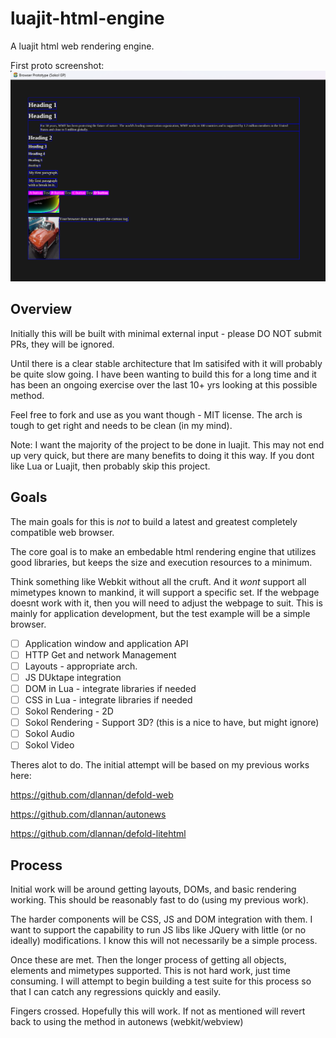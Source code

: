 # luajit-html-engine
A luajit html web rendering engine.

First proto screenshot:
![alt text](/media/screenshot-2024-12-30_11-50.png)

## Overview 
Initially this will be built with minimal external input - please DO NOT submit PRs, they will be ignored. 

Until there is a clear stable architecture that Im satisifed with it will probably be quite slow going. I have been wanting to build this for a long time and it has been an ongoing exercise over the last 10+ yrs looking at this possible method.

Feel free to fork and use as you want though - MIT license.
The arch is tough to get right and needs to be clean (in my mind).

Note: 
I want the majority of the project to be done in luajit. This may not end up very quick, but there are many benefits to doing it this way. If you dont like Lua or Luajit, then probably skip this project.

## Goals

The main goals for this is _not_ to build a latest and greatest completely compatible web browser.

The core goal is to make an embedable html rendering engine that utilizes good libraries, but keeps the size and execution resources to a minimum. 

Think something like Webkit without all the  cruft. And it _wont_ support all mimetypes known to mankind, it will support a specific set. If the webpage doesnt work with it, then you will need to adjust the webpage to suit. This is mainly for application development, but the test example will be a simple browser.

- [ ]  Application window and application API
- [ ]  HTTP Get and network Management
- [ ]  Layouts - appropriate arch.
- [ ]  JS DUktape integration
- [ ]  DOM in Lua - integrate libraries if needed
- [ ]  CSS in Lua - integrate libraries if needed
- [ ]  Sokol Rendering - 2D
- [ ]  Sokol Rendering - Support 3D? (this is a nice to have, but might ignore)
- [ ]  Sokol Audio
- [ ]  Sokol Video

Theres alot to do. The initial attempt will be based on my previous works here:

https://github.com/dlannan/defold-web

https://github.com/dlannan/autonews

https://github.com/dlannan/defold-litehtml

## Process

Initial work will be around getting layouts, DOMs, and basic rendering working. This should be reasonably fast to do (using my previous work). 

The harder components will be CSS, JS and DOM integration with them. I want to support the capability to run JS libs like JQuery with little (or no ideally) modifications. I know this will not necessarily be a simple process.

Once these are met. Then the longer process of getting all objects, elements and mimetypes supported. This is not hard work, just time consuming. I will attempt to begin building a test suite for this process so that I can catch any regressions quickly and easily.

Fingers crossed. Hopefully this will work. If not as mentioned will revert back to using the method in autonews (webkit/webview)
